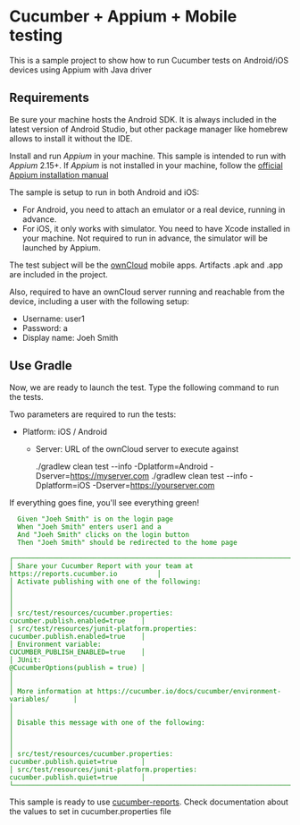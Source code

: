 # Cucumber + Appium + Mobile testing

This is a sample project to show how to run Cucumber tests on Android/iOS devices using Appium with Java driver

## Requirements

Be sure your machine hosts the Android SDK. It is always included in the latest version of Android Studio, but other package manager like homebrew allows to install it without the IDE.

Install and run *Appium* in your machine. This sample is intended to run with *Appium* 2.15+. If *Appium* is not installed in your machine, follow the [official Appium installation manual](https://appium.io/docs/en/2.0/quickstart/install/)

The sample is setup to run in both Android and iOS:

- For Android, you need to attach an emulator or a real device, running in advance.
- For iOS, it only works with simulator. You need to have Xcode installed in your machine. Not required to run in advance, the simulator will be launched by Appium.

The test subject will be the [ownCloud](https://github.com/owncloud/) mobile apps. Artifacts .apk and .app are included in the project.

Also, required to have an ownCloud server running and reachable from the device, including a user with the following setup:

- Username: user1
- Password: a
- Display name: Joeh Smith

## Use Gradle

Now, we are ready to launch the test. Type the following command to run the tests. 

Two parameters are required to run the tests:

- Platform: iOS / Android
  - Server: URL of the ownCloud server to execute against

    ./gradlew clean test --info -Dplatform=Android -Dserver=https://myserver.com
    ./gradlew clean test --info -Dplatform=iOS -Dserver=https://yourserver.com

If everything goes fine, you'll see everything green!

<font color='green'>

      Given "Joeh Smith" is on the login page
      When "Joeh Smith" enters user1 and a
      And "Joeh Smith" clicks on the login button
      Then "Joeh Smith" should be redirected to the home page

    ┌───────────────────────────────────────────────────────────────────────────────────┐
    │ Share your Cucumber Report with your team at https://reports.cucumber.io          │
    │ Activate publishing with one of the following:                                    │
    │                                                                                   │
    │ src/test/resources/cucumber.properties:          cucumber.publish.enabled=true    │
    │ src/test/resources/junit-platform.properties:    cucumber.publish.enabled=true    │
    │ Environment variable:                            CUCUMBER_PUBLISH_ENABLED=true    │
    │ JUnit:                                           @CucumberOptions(publish = true) │
    │                                                                                   │
    │ More information at https://cucumber.io/docs/cucumber/environment-variables/      │
    │                                                                                   │
    │ Disable this message with one of the following:                                   │
    │                                                                                   │
    │ src/test/resources/cucumber.properties:          cucumber.publish.quiet=true      │
    │ src/test/resources/junit-platform.properties:    cucumber.publish.quiet=true      │
    └───────────────────────────────────────────────────────────────────────────────────┘

   
</font>

This sample is ready to use [cucumber-reports](https://cucumber.io/docs/cucumber/reporting/?lang=java). Check documentation about the values to set in cucumber.properties file 
